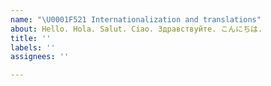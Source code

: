 ```yaml
---
name: "\U0001F521 Internationalization and translations"
about: Hello. Hola. Salut. Ciao. Здравствуйте. こんにちは.
title: ''
labels: ''
assignees: ''

---
```


<!--
Please mention the relevant localization team in your issue, it helps us having the right people take a look, e.g. `@nodejs/node-cn` for Chinese translations.
-->
